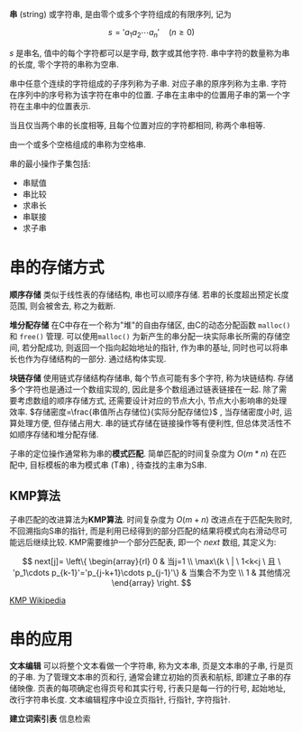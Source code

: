 
**串** (string) 或字符串, 是由零个或多个字符组成的有限序列, 记为 

$$s='a_1 a_2 \cdots a_n' \quad (n \geq 0)$$

$s$ 是串名, 值中的每个字符都可以是字母, 数字或其他字符. 串中字符的数量称为串的长度, 零个字符的串称为空串.

串中任意个连续的字符组成的子序列称为子串. 对应子串的原序列称为主串. 字符在序列中的序号称为该字符在串中的位置. 子串在主串中的位置用子串的第一个字符在主串中的位置表示.

当且仅当两个串的长度相等, 且每个位置对应的字符都相同, 称两个串相等.

由一个或多个空格组成的串称为空格串.

串的最小操作子集包括:
- 串赋值
- 串比较
- 求串长
- 串联接
- 求子串


# 串的存储方式

**顺序存储**
类似于线性表的存储结构, 串也可以顺序存储.
若串的长度超出预定长度范围, 则会被舍去, 称之为截断.

**堆分配存储**
在C中存在一个称为"堆"的自由存储区, 由C的动态分配函数 `malloc()` 和 `free()` 管理. 
可以使用`malloc()` 为新产生的串分配一块实际串长所需的存储空间, 若分配成功, 则返回一个指向起始地址的指针, 作为串的基址, 同时也可以将串长也作为存储结构的一部分. 通过结构体实现.

**块链存储**
使用链式存储结构存储串, 每个节点可能有多个字符, 称为块链结构. 存储多个字符也是通过一个数组实现的, 因此是多个数组通过链表链接在一起. 
除了需要考虑数组的顺序存储方式, 还需要设计对应的节点大小, 节点大小影响串的处理效率.
$存储密度=\frac{串值所占存储位}{实际分配存储位}$ , 当存储密度小时, 运算处理方便, 但存储占用大. 
串的链式存储在链接操作等有便利性, 但总体灵活性不如顺序存储和堆分配存储.

子串的定位操作通常称为串的**模式匹配**. 简单匹配的时间复杂度为 $O(m*n)$ 
在匹配中, 目标模板的串为模式串 (T串) , 待查找的主串为S串.

## KMP算法
子串匹配的改进算法为**KMP算法**. 时间复杂度为 $O(m+n)$
改进点在于匹配失败时, 不回溯指向S串的指针, 而是利用已经得到的部分匹配的结果将模式向右滑动尽可能远后继续比较.
KMP需要维护一个部分匹配表, 即一个 $next$ 数组, 其定义为:

$$
next[j]=
\left\{
\begin{array}{rl}
0 & 当j=1 \\
\max\{k \ | \ 1<k<j \ 且 \ 'p_1\cdots p_{k-1}'='p_{j-k+1}\cdots p_{j-1}'\} & 当集合不为空 \\
1 & 其他情况
\end{array}
\right.
$$

[KMP Wikipedia](https://zh.wikipedia.org/wiki/KMP算法)


# 串的应用

**文本编辑**
可以将整个文本看做一个字符串, 称为文本串, 页是文本串的子串, 行是页的子串.
为了管理文本串的页和行, 通常会建立初始的页表和航标, 即建立子串的存储映像.
页表的每项确定也得页号和其实行号, 行表只是每一行的行号, 起始地址, 改行字符串长度.
文本编辑程序中设立页指针, 行指针, 字符指针.

**建立词索引表**
信息检索

